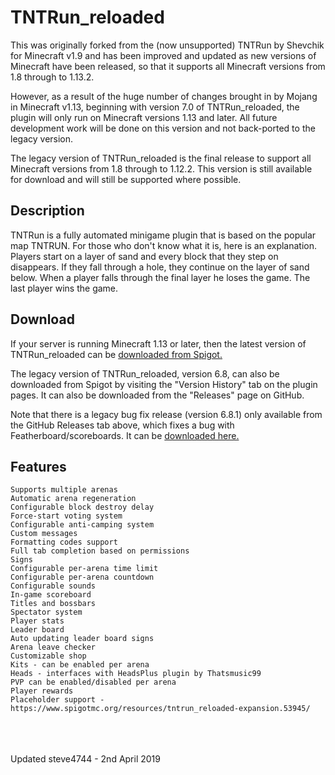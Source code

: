 # TNTRun_reloaded

This was originally forked from the (now unsupported) TNTRun by Shevchik for Minecraft v1.9 and has been improved and updated as new versions of Minecraft have been released, so that it supports all Minecraft versions from 1.8 through to 1.13.2.

However, as a result of the huge number of changes brought in by Mojang in Minecraft v1.13, beginning with version 7.0 of TNTRun\_reloaded, the plugin will only run on Minecraft versions 1.13 and later. All future development work will be done on this version and not back-ported to the legacy version.

The legacy version of TNTRun\_reloaded is the final release to support all Minecraft versions from 1.8 through to 1.12.2. This version is still available for download and will still be supported where possible.

## Description

TNTRun is a fully automated minigame plugin that is based on the popular map TNTRUN. For those who don't know what it is, here is an explanation.
Players start on a layer of sand and every block that they step on disappears. If they fall through a hole, they continue on the layer of sand below. 
When  a player falls through the final layer he loses the game. The last player wins the game.

## Download

If your server is running Minecraft 1.13 or later, then the latest version of TNTRun\_reloaded can be [downloaded from Spigot.](https://www.spigotmc.org/resources/tntrun_reloaded.53359/ "TNTRun_reloaded")

The legacy version of TNTRun\_reloaded, version 6.8, can also be downloaded from Spigot by visiting the "Version History" tab on the plugin pages. It can also be downloaded from the "Releases" page on GitHub.


Note that there is a legacy bug fix release (version 6.8.1) only available from the GitHub Releases tab above, which fixes a bug with Featherboard/scoreboards. It can be [downloaded here.](https://github.com/steve4744/TNTRun/releases/download/v6.8.1/TNTRun_reloaded_6.8.1.jar "v6.8.1")


## Features

    Supports multiple arenas
    Automatic arena regeneration
    Configurable block destroy delay
    Force-start voting system
    Configurable anti-camping system
    Custom messages
    Formatting codes support
    Full tab completion based on permissions
    Signs
    Configurable per-arena time limit
    Configurable per-arena countdown
    Configurable sounds
    In-game scoreboard
    Titles and bossbars
    Spectator system
    Player stats
    Leader board
    Auto updating leader board signs
    Arena leave checker
    Customizable shop
    Kits - can be enabled per arena
    Heads - interfaces with HeadsPlus plugin by Thatsmusic99
    PVP can be enabled/disabled per arena
    Player rewards
    Placeholder support - https://www.spigotmc.org/resources/tntrun_reloaded-expansion.53945/

<br />
<br />
<br />
Updated steve4744 - 2nd April 2019
